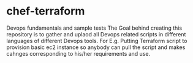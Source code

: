 # chef-terraform
Devops fundamentals and sample tests
The Goal behind creating this repository is to gather and uplaod all Devops related scripts in different languages of different Devops tools.
For E.g. Putting Terraform script to provision basic ec2 instance so anybody can pull the script and makes cahnges corresponding to his/her requirements and use.
